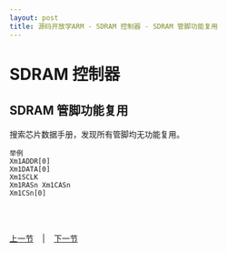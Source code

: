 ```yaml
---
layout: post
title: 源码开放学ARM - SDRAM 控制器 - SDRAM 管脚功能复用
---
```


# SDRAM 控制器

## SDRAM 管脚功能复用

搜索芯片数据手册，发现所有管脚均无功能复用。

	举例
	Xm1ADDR[0]
	Xm1DATA[0] 
	Xm1SCLK
	Xm1RASn	Xm1CASn 
	Xm1CSn[0]


<br> <br> 
<div> <a href="chp6-1.html">上一节</a> &nbsp;&nbsp; | &nbsp;&nbsp; <a href="chp6-3.html">下一节</a> </div> <br> <br>